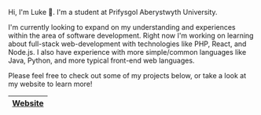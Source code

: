 Hi, I'm Luke 👋. I'm a student at Prifysgol Aberystwyth University.

I'm currently looking to expand on my understanding and experiences within the area of software development. Right now I'm working on learning about full-stack web-development with technologies like PHP, React, and Node.js. I also have experience with more simple/common languages like Java, Python, and more typical front-end web languages.

Please feel free to check out some of my projects below, or take a look at my website to learn more!

| [Website](https://lukeonline.net) |
|-----------------------------------|
